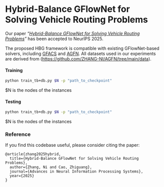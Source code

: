 # Hybrid-Balance GFlowNet for Solving Vehicle Routing Problems

Our paper *“[Hybrid-Balance GFlowNet for Solving Vehicle Routing Problems](https://arxiv.org/abs/2510.04792)”* has been accepted to NeurIPS 2025.

The proposed HBG framework is compatible with existing GFlowNet-based solvers, including [GFACS](https://github.com/ai4co/gfacs/tree/main?tab=readme-ov-file) and [AGFN](https://github.com/ZHANG-NI/AGFN ). All datasets used in our experiments are derived from (https://github.com/ZHANG-NI/AGFN/tree/main/data).

#### Training

```bash
python train_tb+db.py $N -p "path_to_checkpoint"
```

$N is the nodes of the instances

#### Testing

```bash
python train_tb+db.py $N -p "path_to_checkpoint"
```

$N is the nodes of the instances

### **Reference**

If you find this codebase useful, please consider citing the paper:

```
@article{zhang2025hybrid,
  title={Hybrid-Balance GFlowNet for Solving Vehicle Routing Problems},
  author={Zhang, Ni and Cao, Zhiguang},
  journal={Advances in Neural Information Processing Systems},
  year={2025}
}
```





